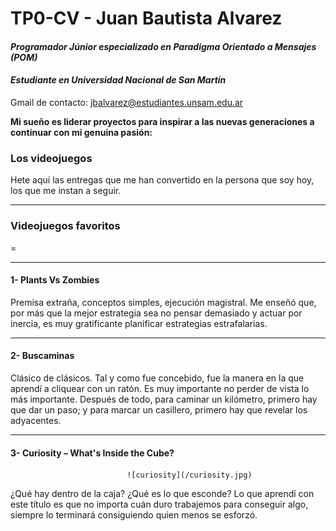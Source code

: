 # TP0-CV - Juan Bautista Alvarez	

#### _Programador Júnior especializado en Paradigma Orientado a Mensajes (POM)_

#### _Estudiante en Universidad Nacional de San Martín_

Gmail de contacto: [jbalvarez@estudiantes.unsam.edu.ar](mailto:jbalvarez@estudiantes.unsam.edu.ar)

**Mi sueño es liderar proyectos para inspirar a las nuevas generaciones a continuar con mi genuina pasión:**

###                              **Los videojuegos**

Hete aquí las entregas que me han convertido en la persona que soy hoy, los que me instan a seguir.
______________________________________________________

### Videojuegos favoritos
=
______________________________________________________


#### 1- Plants Vs Zombies
Premisa extraña, conceptos simples, ejecución magistral. Me enseñó que, por más que la mejor estrategia sea no pensar demasiado y actuar por inercia, es muy gratificante planificar estrategias estrafalarias.
______________________________________________________
#### 2- Buscaminas
Clásico de clásicos. Tal y como fue concebido, fue la manera en la que aprendí a cliquear con un ratón. Es muy importante no perder de vista lo más importante. Después de todo, para caminar un kilómetro, primero hay que dar un paso; y para marcar un casillero, primero hay que revelar los adyacentes.
______________________________________________________
#### 3- Curiosity – What's Inside the Cube?
                              ![curiosity](/curiosity.jpg)
¿Qué hay dentro de la caja? ¿Qué es lo que esconde? Lo que aprendí con este título es que no importa cuán duro trabajemos para conseguir algo, siempre lo terminará consiguiendo quien menos se esforzó.

